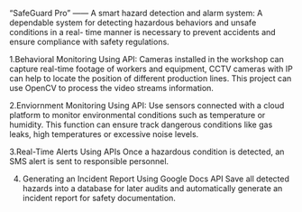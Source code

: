 
“SafeGuard Pro” —— A smart hazard detection and alarm system:
A dependable system for detecting hazardous behaviors and unsafe conditions in a real- time manner is necessary to prevent accidents and ensure compliance with safety regulations.

1.Behavioral Monitoring Using API: Cameras installed in the workshop can capture real-time footage of workers and equipment, 
CCTV cameras with IP can help to locate the position of different production lines. This project can use OpenCV to process the video streams information.

2.Enviornment Monitoring Using API:
Use sensors connected with a cloud platform to monitor environmental conditions such as temperature or humidity. 
This function can ensure track dangerous conditions like gas leaks, high temperatures or excessive noise levels.

3.Real-Time Alerts Using APIs
Once a hazardous condition is detected, an SMS alert is sent to responsible personnel.

4. Generating an Incident Report Using Google Docs API
Save all detected hazards into a database for later audits and automatically generate an incident report for safety documentation.
